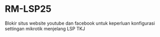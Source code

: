 # RM-LSP25
Blokir situs website youtube dan facebook untuk keperluan konfigurasi settingan mikrotik menjelang LSP TKJ
